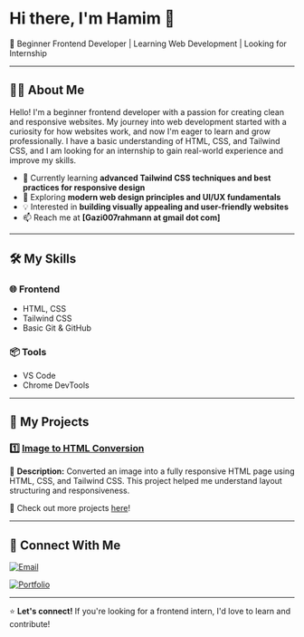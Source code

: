 # Hi there, I'm Hamim 👋

🚀 Beginner Frontend Developer | Learning Web Development | Looking for Internship

---

## 👨‍💻 About Me

Hello! I'm a beginner frontend developer with a passion for creating clean and responsive websites. My journey into web development started with a curiosity for how websites work, and now I'm eager to learn and grow professionally. I have a basic understanding of HTML, CSS, and Tailwind CSS, and I am looking for an internship to gain real-world experience and improve my skills.

- 🔭 Currently learning **advanced Tailwind CSS techniques and best practices for responsive design**
- 🌱 Exploring **modern web design principles and UI/UX fundamentals**
- 💡 Interested in **building visually appealing and user-friendly websites**
- 📫 Reach me at **[Gazi007rahmann at gmail dot com]**

---

## 🛠️ My Skills

### 🌐 Frontend
- HTML, CSS
- Tailwind CSS
- Basic Git & GitHub

### 📦 Tools
- VS Code
- Chrome DevTools

---

## 🌟 My Projects

### 1️⃣ [Image to HTML Conversion](https://github.com/gazihamim/image-to-html)
🔹 **Description:** Converted an image into a fully responsive HTML page using HTML, CSS, and Tailwind CSS. This project helped me understand layout structuring and responsiveness.

📌 Check out more projects [here](https://github.com/gazihamim?tab=repositories)!

---

## 🤝 Connect With Me

[![Email](https://img.shields.io/badge/Email-Contact-informational?style=flat&logo=gmail)](mailto:Gazi007rahmann@gmail.com)

[![Portfolio](https://img.shields.io/badge/Portfolio-Visit-lightgrey?style=flat&logo=firefox)](https://gazihamim.github.io/)

---

⭐ **Let's connect!** If you're looking for a frontend intern, I'd love to learn and contribute!
